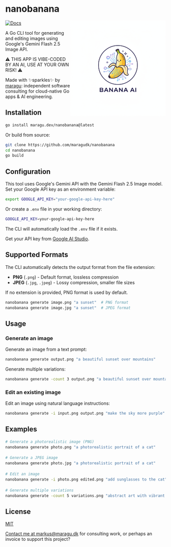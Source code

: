 # nanobanana

<img src="logo.png" alt="Logo" width="300" align="right">

[![Docs](https://pkg.go.dev/badge/maragu.dev/nanobanana)](https://pkg.go.dev/maragu.dev/nanobanana)

A Go CLI tool for generating and editing images using Google's Gemini Flash 2.5 Image API.

⚠️ THIS APP IS VIBE-CODED BY AN AI, USE AT YOUR OWN RISK! ⚠️

Made with ✨sparkles✨ by [maragu](https://www.maragu.dev/): independent software consulting for cloud-native Go apps & AI engineering.

## Installation

```bash
go install maragu.dev/nanobanana@latest
```

Or build from source:

```bash
git clone https://github.com/maragudk/nanobanana
cd nanobanana
go build
```

## Configuration

This tool uses Google's Gemini API with the Gemini Flash 2.5 Image model. Set your Google API key as an environment variable:

```bash
export GOOGLE_API_KEY="your-google-api-key-here"
```

Or create a `.env` file in your working directory:

```bash
GOOGLE_API_KEY=your-google-api-key-here
```

The CLI will automatically load the `.env` file if it exists.

Get your API key from [Google AI Studio](https://makersuite.google.com/app/apikey).

## Supported Formats

The CLI automatically detects the output format from the file extension:

- **PNG** (`.png`) - Default format, lossless compression
- **JPEG** (`.jpg`, `.jpeg`) - Lossy compression, smaller file sizes

If no extension is provided, PNG format is used by default.

```bash
nanobanana generate image.png "a sunset"  # PNG format
nanobanana generate image.jpg "a sunset"  # JPEG format
```

## Usage

### Generate an image

Generate an image from a text prompt:

```bash
nanobanana generate output.png "a beautiful sunset over mountains"
```

Generate multiple variations:

```bash
nanobanana generate -count 3 output.png "a beautiful sunset over mountains"
```

### Edit an existing image

Edit an image using natural language instructions:

```bash
nanobanana generate -i input.png output.png "make the sky more purple"
```

## Examples

```bash
# Generate a photorealistic image (PNG)
nanobanana generate photo.png "a photorealistic portrait of a cat"

# Generate a JPEG image
nanobanana generate photo.jpg "a photorealistic portrait of a cat"

# Edit an image
nanobanana generate -i photo.png edited.png "add sunglasses to the cat"

# Generate multiple variations
nanobanana generate -count 5 variations.png "abstract art with vibrant colors"
```

## License

[MIT](LICENSE)

[Contact me at markus@maragu.dk](mailto:markus@maragu.dk) for consulting work, or perhaps an invoice to support this project?
